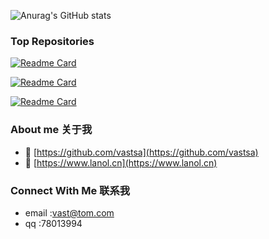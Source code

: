 ![Anurag's GitHub stats](https://github-readme-stats.vercel.app/api?username=vastsa&show_icons=true)

### Top Repositories


[![Readme Card](https://github-readme-stats.vercel.app/api/pin/?username=vastsa&repo=FileCodeBox)](https://github.com/vastsa/FileCodeBox)

[![Readme Card](https://github-readme-stats.vercel.app/api/pin/?username=vastsa&repo=AIChatWeb)](https://github.com/vastsa/AIChatWeb)

[![Readme Card](https://github-readme-stats.vercel.app/api/pin/?username=vastsa&repo=ZhiJiaoYunTool)](https://github.com/vastsa/ZhiJiaoYunTool)

### About me 关于我
- 🔭 [https://github.com/vastsa](https://github.com/vastsa)
- 💬 [https://www.lanol.cn](https://www.lanol.cn)
### Connect With Me 联系我
- email :vast@tom.com
- qq    :78013994
